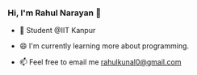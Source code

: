### Hi, I'm Rahul Narayan 👋

- 🌱 Student @IIT Kanpur
- 😄 I'm currently learning more about programming.

- 📫 Feel free to email me rahulkunal0@gmail.com

<!--
**rahulnarayaniitk/rahulnarayaniitk** is a ✨ _special_ ✨ repository because its `README.md` (this file) appears on your GitHub profile.

Here are some ideas to get you started:

- 🔭 I’m currently working on ...
- 🌱 I’m currently learning ...
- 👯 I’m looking to collaborate on ...
- 🤔 I’m looking for help with ...
- 💬 Ask me about ...
- 📫 How to reach me: ...
- 😄 Pronouns: ...
- ⚡ Fun fact: ...
-->
